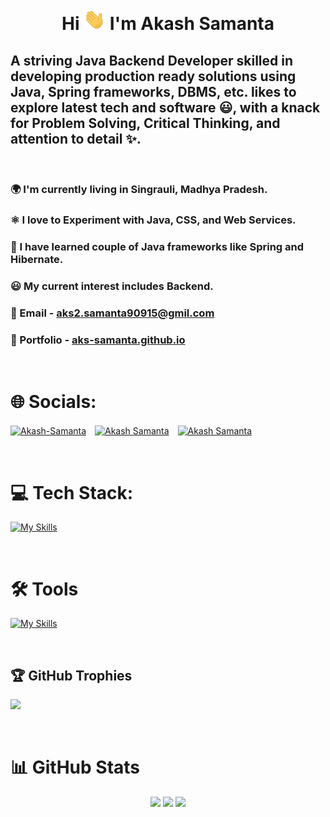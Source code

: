 <h1 align="center">Hi <img src="https://raw.githubusercontent.com/ABSphreak/ABSphreak/master/gifs/Hi.gif" width="35"> I'm Akash Samanta</h1>

## A striving Java Backend Developer skilled in developing production ready solutions using Java, Spring frameworks,  DBMS, etc. likes to explore latest tech and software 😃, with a knack for Problem Solving, Critical Thinking, and attention to detail ✨. 

<br/>

### 🌍 I'm currently living in Singrauli, Madhya Pradesh.
### ⚛️ I love to Experiment with Java, CSS, and Web Services.
### 🚀 I have learned couple of Java frameworks like Spring and Hibernate.
### 😃 My current interest includes Backend.
### 📧 Email - aks2.samanta90915@gmil.com
### 💼 Portfolio - [aks-samanta.github.io](https://aks-samanta.github.io/)

<br/>

# 🌐 Socials:
<p align="left">
<a href="https://linkedin.com/in/akash-samanta" target="_blank"><img align="center" src="https://raw.githubusercontent.com/rahuldkjain/github-profile-readme-generator/master/src/images/icons/Social/linked-in-alt.svg" alt="Akash-Samanta" height="50" width="60"  style="margin-right: 10px;"/></a>
<a href="https://www.hackerrank.com/aks2_samanta9091" target="_blank"><img align="center" src="https://raw.githubusercontent.com/rahuldkjain/github-profile-readme-generator/master/src/images/icons/Social/hackerrank.svg" alt="Akash Samanta" height="50" width="60" style="margin-right: 10px;"/></a>
<a href="https://leetcode.com/aks-samanta/" target="_blank"><img align="center" src="https://raw.githubusercontent.com/rahuldkjain/github-profile-readme-generator/master/src/images/icons/Social/leet-code.svg" alt="Akash Samanta" height="50" width="60" style="margin-right: 10px;"/></a>
  
</p>



<br/>

# 💻 Tech Stack:

[![My Skills](https://skillicons.dev/icons?i=js,html,css,java,mysql,spring,hibernate,netlify,maven)](https://skillicons.dev)


<br/>


# 🛠️ Tools
[![My Skills](https://skillicons.dev/icons?i=git,vscode,eclipse,github)](https://skillicons.dev)


<br/>

## 🏆 GitHub Trophies
![](https://github-profile-trophy.vercel.app/?username=aks-samanta&theme=radical&no-frame=false&no-bg=false&margin-w=5)

<br/>

# 📊 GitHub Stats
<div align= "center"> 
  
<img src = "https://github-readme-stats.vercel.app/api?username=aks-samanta&theme=react&hide_border=false&include_all_commits=true&count_private=false"/>
            
<img src = "https://github-readme-stats.vercel.app/api/top-langs/?username=aks-samanta&theme=react&hide_border=false&include_all_commits=true&count_private=false&layout=compact"/>
  
<img src = "https://github-readme-streak-stats.herokuapp.com/?user=aks-samanta&theme=react&hide_border=false" />
</div>

